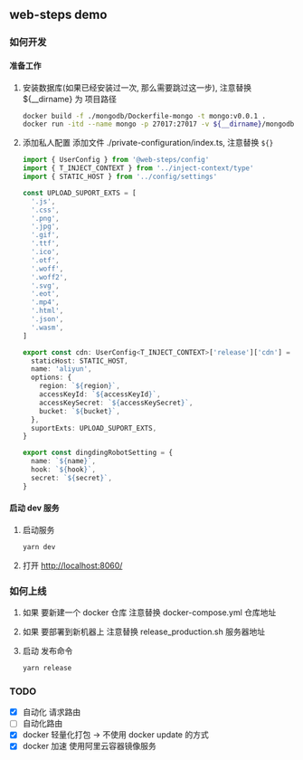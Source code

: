 ## web-steps demo

### 如何开发

#### 准备工作

1. 安装数据库(如果已经安装过一次, 那么需要跳过这一步), 注意替换 \${\_\_dirname} 为 项目路径

   ```bash
   docker build -f ./mongodb/Dockerfile-mongo -t mongo:v0.0.1 .
   docker run -itd --name mongo -p 27017:27017 -v ${__dirname}/mongodb/data/db:/data/db -v ${__dirname}/mongodb/data/log:/var/log/mongodb/ --env-file ./mongodb/mongo.env mongo:v0.0.1
   ```

1. 添加私人配置 添加文件 ./private-configuration/index.ts, 注意替换 `${}`

   ```typescript
   import { UserConfig } from '@web-steps/config'
   import { T_INJECT_CONTEXT } from '../inject-context/type'
   import { STATIC_HOST } from '../config/settings'

   const UPLOAD_SUPORT_EXTS = [
     '.js',
     '.css',
     '.png',
     '.jpg',
     '.gif',
     '.ttf',
     '.ico',
     '.otf',
     '.woff',
     '.woff2',
     '.svg',
     '.eot',
     '.mp4',
     '.html',
     '.json',
     '.wasm',
   ]

   export const cdn: UserConfig<T_INJECT_CONTEXT>['release']['cdn'] = {
     staticHost: STATIC_HOST,
     name: 'aliyun',
     options: {
       region: `${region}`,
       accessKeyId: `${accessKeyId}`,
       accessKeySecret: `${accessKeySecret}`,
       bucket: `${bucket}`,
     },
     suportExts: UPLOAD_SUPORT_EXTS,
   }

   export const dingdingRobotSetting = {
     name: `${name}`,
     hook: `${hook}`,
     secret: `${secret}`,
   }
   ```

#### 启动 dev 服务

1. 启动服务

   ```bash
   yarn dev
   ```

1. 打开 <http://localhost:8060/>

### 如何上线

1. 如果 要新建一个 docker 仓库 注意替换 docker-compose.yml 仓库地址
1. 如果 要部署到新机器上 注意替换 release_production.sh 服务器地址
1. 启动 发布命令

   ```bash
   yarn release
   ```

### TODO

- [x] 自动化 请求路由
- [ ] 自动化路由
- [x] docker 轻量化打包 -> 不使用 docker update 的方式
- [x] docker 加速 使用阿里云容器镜像服务
